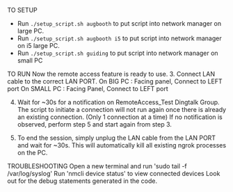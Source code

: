TO SETUP
- Run `./setup_script.sh augbooth` to put script into network manager on large PC.
- Run `./setup_script.sh augbooth i5` to put script into network manager on i5 large PC.
- Run `./setup_script.sh guiding` to put script into network manager on small PC

TO RUN
Now the remote access feature is ready to use.
3. Connect LAN cable to the correct LAN PORT.
    On BIG PC : Facing panel, Connect to LEFT port
    On SMALL PC : Facing Panel, Connect to LEFT port

4. Wait for ~30s for a notification on RemoteAccess_Test Dingtalk Group.
    The script to initiate a connection will not run again once there is 
    already an existing connection. (Only 1 connection at a time)
    If no notification is observed, perform step 5 and start again from step 3.

5. To end the session, simply unplug the LAN cable from the LAN PORT and wait
   for ~30s. This will automatically kill all existing ngrok processes on the
   PC.
   
TROUBLESHOOTING
Open a new terminal and run 'sudo tail -f /var/log/syslog'
Run 'nmcli device status' to view connected devices
Look out for the debug statements generated in the code.
